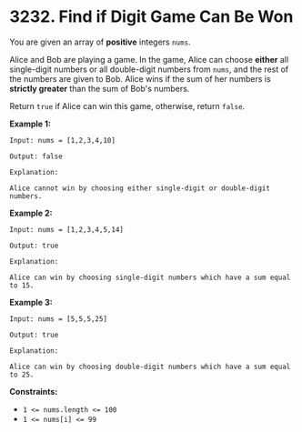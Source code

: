 # 3232. Find if Digit Game Can Be Won

You are given an array of **positive** integers `nums`.

Alice and Bob are playing a game. In the game, Alice can choose **either** all single-digit numbers or all double-digit numbers from `nums`, and the rest of the numbers are given to Bob. Alice wins if the sum of her numbers is **strictly greater** than the sum of Bob's numbers.

Return `true` if Alice can win this game, otherwise, return `false`.

**Example 1:**

```()
Input: nums = [1,2,3,4,10]

Output: false

Explanation:

Alice cannot win by choosing either single-digit or double-digit numbers.
```

**Example 2:**

```()
Input: nums = [1,2,3,4,5,14]

Output: true

Explanation:

Alice can win by choosing single-digit numbers which have a sum equal to 15.
```

**Example 3:**

```()
Input: nums = [5,5,5,25]

Output: true

Explanation:

Alice can win by choosing double-digit numbers which have a sum equal to 25.
```

**Constraints:**

- `1 <= nums.length <= 100`
- `1 <= nums[i] <= 99`
